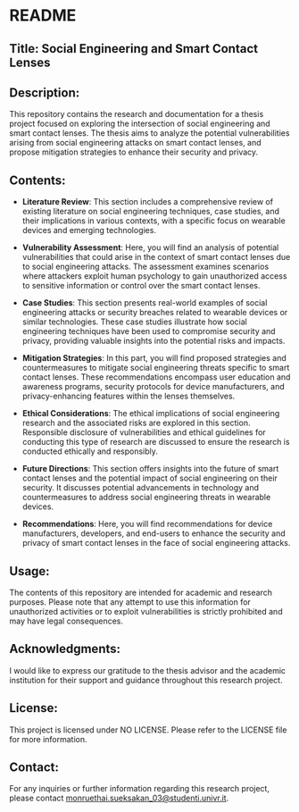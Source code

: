 

# README

## Title: Social Engineering and Smart Contact Lenses

## Description:
This repository contains the research and documentation for a thesis project focused on exploring the intersection of social engineering and smart contact lenses. The thesis aims to analyze the potential vulnerabilities arising from social engineering attacks on smart contact lenses, and propose mitigation strategies to enhance their security and privacy.

## Contents:
- **Literature Review**: This section includes a comprehensive review of existing literature on social engineering techniques, case studies, and their implications in various contexts, with a specific focus on wearable devices and emerging technologies.

- **Vulnerability Assessment**: Here, you will find an analysis of potential vulnerabilities that could arise in the context of smart contact lenses due to social engineering attacks. The assessment examines scenarios where attackers exploit human psychology to gain unauthorized access to sensitive information or control over the smart contact lenses.

- **Case Studies**: This section presents real-world examples of social engineering attacks or security breaches related to wearable devices or similar technologies. These case studies illustrate how social engineering techniques have been used to compromise security and privacy, providing valuable insights into the potential risks and impacts.

- **Mitigation Strategies**: In this part, you will find proposed strategies and countermeasures to mitigate social engineering threats specific to smart contact lenses. These recommendations encompass user education and awareness programs, security protocols for device manufacturers, and privacy-enhancing features within the lenses themselves.

- **Ethical Considerations**: The ethical implications of social engineering research and the associated risks are explored in this section. Responsible disclosure of vulnerabilities and ethical guidelines for conducting this type of research are discussed to ensure the research is conducted ethically and responsibly.

- **Future Directions**: This section offers insights into the future of smart contact lenses and the potential impact of social engineering on their security. It discusses potential advancements in technology and countermeasures to address social engineering threats in wearable devices.

- **Recommendations**: Here, you will find recommendations for device manufacturers, developers, and end-users to enhance the security and privacy of smart contact lenses in the face of social engineering attacks.

## Usage:
The contents of this repository are intended for academic and research purposes. Please note that any attempt to use this information for unauthorized activities or to exploit vulnerabilities is strictly prohibited and may have legal consequences.

## Acknowledgments:
I would like to express our gratitude to the thesis advisor and the academic institution for their support and guidance throughout this research project.

## License:
This project is licensed under NO LICENSE. Please refer to the LICENSE file for more information.

## Contact:
For any inquiries or further information regarding this research project, please contact monruethai.sueksakan_03@studenti.univr.it.

